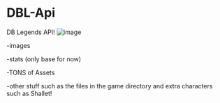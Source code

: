 # DBL-Api
DB Legends API!
![image](https://github.com/mind-set09/DBL-Api/assets/141085830/273646c2-3c76-4bda-9e22-0cc949fa6c9f)

-images


-stats (only base for now)


-TONS of Assets


-other stuff such as the files in the game directory and extra characters such as Shallet!
